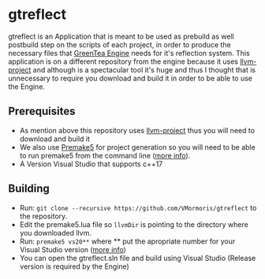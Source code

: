 # gtreflect

gtreflect is an Application that is meant to be used as prebuild as well postbuild step on the scripts of each project, in order to produce the necessary files that [GreenTea Engine](https://github.com/VMormoris/GreenTea) needs for it's reflection system. This application is on a different repository from the engine because it uses [llvm-project](https://github.com/llvm/llvm-project) and although is a spectacular tool it's huge and thus I thought that is unnecessary to require you download and build it in order to be able to use the Engine.

## Prerequisites

* As mention above this repository uses [llvm-project](https://github.com/llvm/llvm-project) thus you will need to download and build it
* We also use [Premake5](https://github.com/premake/premake-core) for project generation so you will need to be able to run premake5 from the command line ([more info](https://github.com/VMormoris/GreenTea/wiki/Prerequisites#Premake5)).
* A Version Visual Studio that supports c++17

## Building

* Run: ```git clone --recursive https://github.com/VMormoris/gtreflect``` to the repository.
* Edit the premake5.lua file so ```llvmDir``` is pointing to the directory where you downloaded llvm.
* Run: ```premake5 vs20**``` where ** put the apropriate number for your Visual Studio version ([more info](https://premake.github.io/docs/Using-Premake))
* You can open the gtreflect.sln file and build using Visual Studio (Release version is required by the Engine)